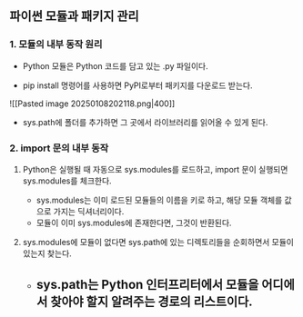 ## 파이썬 모듈과 패키지 관리
### 1. 모듈의 내부 동작 원리
- Python 모듈은 Python 코드를 담고 있는 .py 파일이다.

 - pip install 명령어를 사용하면 PyPI로부터 패키지를 다운로드 받는다.


![[Pasted image 20250108202118.png|400]]
- sys.path에 폴더를 추가하면 그 곳에서 라이브러리를 읽어올 수 있게 된다.

### 2. import 문의 내부 동작
1. Python은 실행될 때 자동으로 sys.modules를 로드하고, import 문이 실행되면 sys.modules를 체크한다.
	- sys.modules는 이미 로드된 모듈들의 이름을 키로 하고, 해당 모듈 객체를 값으로 가지는 딕셔너리이다.
	- 모듈이 이미 sys.modules에 존재한다면, 그것이 반환된다.

2. sys.modules에 모듈이 없다면 sys.path에 있는 디렉토리들을 순회하면서 모듈이 있는지 찾는다.
	- sys.path는 Python 인터프리터에서 모듈을 어디에서 찾아야 할지 알려주는 경로의 리스트이다. 
		- 